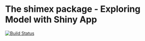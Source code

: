 The shimex package - Exploring Model with Shiny App
==================================================================================================================

[![Build Status](https://travis-ci.org/monikachudek/shimex.svg?branch=master)](https://travis-ci.org/monikachudek/shimex)
